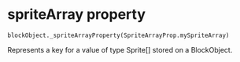 
# spriteArray property

```sig
blockObject._spriteArrayProperty(SpriteArrayProp.mySpriteArray)
```

Represents a key for a value of type Sprite[] stored on a BlockObject.

